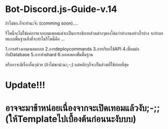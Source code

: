 # Bot-Discord.js-Guide-v.14
ถ้าไม่ขก.ก็จะทำนะจ๊ะ (comming soon)....

รีโพนี้จะไม่ใช่แค่การแจกเทมเพลตแต่จะเป็นการอธิบายส่วนต่างๆของโค้ดว่าทำงานอย่างไรบ้าง
จะทำบอทแบบพื้นฐานสิ่งที่จะทำในรีโพนี้คือ ...

1.การสร้างเทมเพลตบอท
2.การdeploycommands
3.การเรียกใช้API
4.เชื่อมต่อกับDatabase
5.การทำshard
6.บอทเพลงขั้นพื้นฐาน

หรืออาจะมีเรื่องอื่นๆด้วย (ถ้าไม่ขกน่ะนะ;-;) แต่หลักๆก็จะเป็นส่วนที่ใช้บ่อยที่สุด

<h1>Update!!!<h1>
  อาจจะมาช้าหน่อยเนื่องจากจะเปิดเทอมแล้วงับ;-;;
  (ให้Templateไปเบื้องต้นก่อนนะงับบบ)
